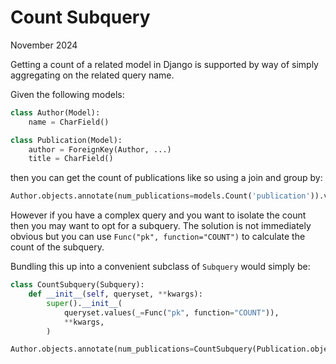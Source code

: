 Count Subquery
==============

November 2024


Getting a count of a related model in Django is supported by way of simply aggregating on the related query name.

Given the following models:

```python
class Author(Model):
    name = CharField()

class Publication(Model):
    author = ForeignKey(Author, ...)
    title = CharField()
```

then you can get the count of publications like so using a join and group by:

```python
Author.objects.annotate(num_publications=models.Count('publication')).values('num_publications')
```

However if you have a complex query and you want to isolate the count then you may want to opt for a subquery. The
solution is not immediately obvious but you can use `Func("pk", function="COUNT")` to calculate the count of the
subquery.

Bundling this up into a convenient subclass of `Subquery` would simply be:

```python
class CountSubquery(Subquery):
    def __init__(self, queryset, **kwargs):
        super().__init__(
            queryset.values(_=Func("pk", function="COUNT")),
            **kwargs,
        )

Author.objects.annotate(num_publications=CountSubquery(Publication.objects.filter(author=OuterRef("pk"))))
```
